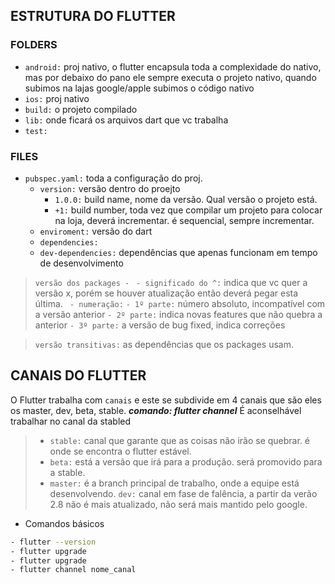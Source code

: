 
## ESTRUTURA DO FLUTTER
### FOLDERS
- `android:` proj nativo, o flutter encapsula toda a complexidade
do nativo, mas por debaixo do pano ele sempre executa o projeto 
nativo, quando subimos na lajas google/apple subimos o código nativo 
- `ios:` proj nativo
- `build:` o projeto compilado
- `lib:` onde ficará os arquivos dart que vc trabalha
- `test:` 

### FILES
- `pubspec.yaml:` toda a configuração do proj. 
   - `version:` versão dentro do proejto 
      - `1.0.0:` build name, nome da versão. Qual versão o projeto está.
      - `+1:` build number, toda vez que compilar um projeto para colocar na loja, deverá incrementar. é sequencial, sempre incrementar.
    - `enviroment:` versão do dart
    - `dependencies: `
    - `dev-dependencies:` dependências que apenas funcionam em tempo de desenvolvimento 
  
> `versão dos packages - `
>   `- significado do ^:` indica que vc quer a versão x, porém se houver atualização então deverá pegar esta última.
>  ` - numeração:`
>       `- 1º parte:` número absoluto, incompatível com a versão anterior
>       `- 2º parte:` indica novas features que não quebra a anterior
>       `- 3º parte:` a versão de bug fixed, indica correções
> 

> `versão transitivas:` as dependências que os packages usam.



## CANAIS DO FLUTTER
O Flutter trabalha com `canais` e este se subdivide em 4 canais que são eles os master, dev, beta, stable. ***comando: flutter channel*** 
É aconselhável trabalhar no canal da stabled
> - `stable:` canal que garante que as coisas não irão se quebrar. é onde se encontra o flutter estável. 
> - `beta:` está a versão que irá para a produção. será promovido para a stable.
> - `master:` é a branch principal de trabalho, onde a equipe está desenvolvendo.
> `dev:` canal em fase de falência, a partir da verão 2.8 não é mais atualizado, não será mais mantido pelo google.

- Comandos básicos
``` sh
- flutter --version
- flutter upgrade
- flutter upgrade
- flutter channel nome_canal
``` 

